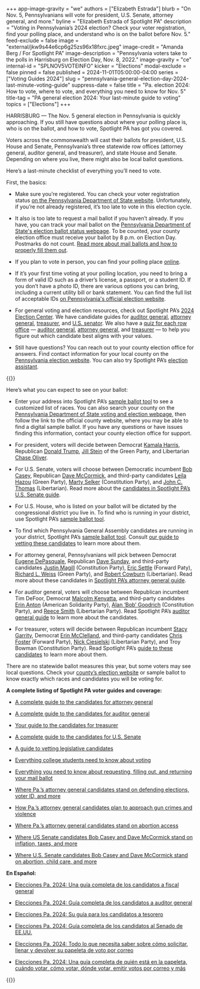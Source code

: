 +++
app-image-gravity = "we"
authors = ["Elizabeth Estrada"]
blurb = "On Nov. 5, Pennsylvanians will vote for president, U.S. Senate, attorney general, and more."
byline = "Elizabeth Estrada of Spotlight PA"
description = "Voting in Pennsylvania’s 2024 election? Check your voter registration, find your polling place, and understand who is on the ballot before Nov. 5."
feed-exclude = false
image = "external/jkw9s44e6cp6g25zs96x18fxrc.jpeg"
image-credit = "Amanda Berg / For Spotlight PA"
image-description = "Pennsylvania voters take to the polls in Harrisburg on Election Day, Nov. 8, 2022."
image-gravity = "ce"
internal-id = "SPLNOV5VOTEINFO"
kicker = "Elections"
modal-exclude = false
pinned = false
published = 2024-11-01T05:00:00-04:00
series = ["Voting Guides 2024"]
slug = "pennsylvania-general-election-day-2024-last-minute-voting-guide"
suppress-date = false
title = "Pa. election 2024: How to vote, where to vote, and everything you need to know for Nov. 5"
title-tag = "PA general election 2024: Your last-minute guide to voting"
topics = ["Elections"]
+++

HARRISBURG — The Nov. 5 general election in Pennsylvania is quickly approaching. If you still have questions about where your polling place is, who is on the ballot, and how to vote, Spotlight PA has got you covered.

Voters across the commonwealth will cast their ballots for president, U.S. House and Senate, Pennsylvania’s three statewide row offices (attorney general, auditor general, and treasurer), and state House and Senate. Depending on where you live, there might also be local ballot questions.

Here’s a last-minute checklist of everything you’ll need to vote.

First, the basics:

- Make sure you’re registered. You can check your voter registration status <a href="https://www.pavoterservices.pa.gov/pages/voterregistrationstatus.aspx">on the Pennsylvania Department of State website</a>. Unfortunately, if you’re not already registered, it’s too late to vote in this election cycle.

- It also is too late to request a mail ballot if you haven’t already. If you have, you can track your mail ballot on the <a href="https://www.pavoterservices.pa.gov/Pages/BallotTracking.aspx">Pennsylvania Department of State&#39;s election ballot status webpage</a>. To be counted, your county election office must receive your ballot by 8 p.m. on Election Day. Postmarks do not count. <a href="https://www.spotlightpa.org/news/2024/08/pennsylvania-general-election-2024-mail-ballot-how-to-request-fill-out-return/">Read more about mail ballots and how to properly fill them out</a>.

- If you plan to vote in person, you can find your polling place <a href="https://www.pavoterservices.pa.gov/Pages/PollingPlaceInfo.aspx">online</a>.

- If it’s your first time voting at your polling location, you need to bring a form of valid ID such as a driver’s license, a passport, or a student ID. If you don’t have a photo ID, there are various options you can bring, including a current utility bill or bank statement. You can find the full list of acceptable IDs <a href="https://www.vote.pa.gov/Register-to-Vote/Pages/Voter-ID-for-First-Time-Voters.aspx">on Pennsylvania&#39;s official election website</a>.

- For general voting and election resources, check out Spotlight PA’s <a href="https://www.spotlightpa.org/elections">2024 Election Center</a>. We have candidate guides for <a href="https://www.spotlightpa.org/news/2024/09/pennsylvania-election-2024-auditor-general-candidates-tim-defoor-malcolm-kenyatta/">auditor general</a>, <a href="https://www.spotlightpa.org/news/2024/09/pennsylvania-election-2024-attorney-general-candidates-eugene-depasquale-dave-sunday/">attorney general</a>, <a href="https://www.spotlightpa.org/news/2024/09/pennsylvania-election-2024-treasurer-candidates-stacy-garrity-erin-mcclelland/">treasurer</a>, and <a href="https://www.spotlightpa.org/news/2024/09/pennsylvania-election-2024-us-senate-candidates-bob-casey-dave-mccormick-third-parties/">U.S. senator</a>. We also have a <a href="https://www.spotlightpa.org/elections-2024/candidate-quiz/">quiz for each row office</a> — <a href="https://www.spotlightpa.org/news/2024/10/pennsylvania-election-2024-auditor-general-candidates-quiz/">auditor general</a>, <a href="https://www.spotlightpa.org/news/2024/10/pennsylvania-election-2024-attorney-general-candidates-quiz/">attorney general</a>, and <a href="https://www.spotlightpa.org/news/2024/10/pennsylvania-election-2024-treasurer-candidates-quiz/">treasurer</a> — to help you figure out which candidate best aligns with your values.

- Still have questions? You can reach out to your county election office for answers. Find contact information for your local county on the <a href="https://www.vote.pa.gov/Resources/Pages/Contact-Your-Election-Officials.aspx">Pennsylvania election website</a>. You can also try Spotlight PA’s <a href="https://www.spotlightpa.org/elections/assistant/">election assistant</a>.

{{<dewey-assistant>}}

Here’s what you can expect to see on your ballot:

- Enter your address into Spotlight PA’s <a href="https://viz-sample-ballot-2024.data.spotlightpa.org/">sample ballot tool</a> to see a customized list of races. You can also search your county on the <a href="https://www.vote.pa.gov/Resources/Pages/Contact-Your-Election-Officials.aspx">Pennsylvania Department of State voting and election webpage</a>, then follow the link to the official county website, where you may be able to find a digital sample ballot. If you have any questions or have issues finding this information, contact your county election office for support.

- For president, voters will decide between Democrat <a href="https://kamalaharris.com/">Kamala Harris</a>, Republican <a href="https://www.donaldjtrump.com/">Donald Trump</a>, <a href="https://www.jillstein2024.com/">Jill Stein</a> of the Green Party, and Libertarian <a href="https://votechaseoliver.com/">Chase Oliver</a>.

- For U.S. Senate, voters will choose between Democratic incumbent <a href="https://www.casey.senate.gov/about/bob">Bob Casey</a>, Republican <a href="https://www.davemccormickpa.com/">Dave McCormick</a>, and third-party candidates <a href="https://www.leilaforsenate.com/">Leila Hazou</a> (Green Party), <a href="https://www.martyselkerforsenate.com/">Marty Selker</a> (Constitution Party), and <a href="https://johnthomaspa.substack.com/about">John C. Thomas</a> (Libertarian). Read more about the <a href="https://www.spotlightpa.org/news/2024/09/pennsylvania-election-2024-us-senate-candidates-bob-casey-dave-mccormick-third-parties/">candidates in Spotlight PA’s U.S. Senate guide</a>.

- For U.S. House, who is listed on your ballot will be dictated by the congressional district you live in. To find who is running in your district, use Spotlight PA’s <a href="https://viz-sample-ballot-2024.data.spotlightpa.org/">sample ballot tool</a>.

- To find which Pennsylvania General Assembly candidates are running in your district, Spotlight PA’s <a href="https://viz-sample-ballot-2024.data.spotlightpa.org/">sample ballot tool</a>. Consult <a href="https://www.spotlightpa.org/news/2024/04/pennsylvania-election-2024-legislative-house-senate-races-candidate-vetting-guide/">our guide to vetting these candidates</a> to learn more about them.

- For attorney general, Pennsylvanians will pick between Democrat <a href="https://web.archive.org/20240111225243/https://www.depasqualeforag.com/">Eugene DePasquale</a>, Republican <a href="https://www.davesundayforag.com/">Dave Sunday</a>, and third-party candidates <a href="https://www.constitutionpartypa.com/">Justin Magill</a> (Constitution Party), <a href="https://ericsettle4ag.com/">Eric Settle</a> (Forward Paty), <a href="https://x.com/richardlweiss">Richard L. Weiss</a> (Green Party), and <a href="https://cowburnforag.com/">Robert Cowburn</a> (Libertarian). Read more about these candidates in <a href="https://www.spotlightpa.org/news/2024/09/pennsylvania-election-2024-attorney-general-candidates-eugene-depasquale-dave-sunday/">Spotlight PA’s attorney general guide</a>.

- For auditor general, voters will choose between Republican incumbent Tim DeFoor, Democrat <a href="https://malcolmkenyatta.com/">Malcolm Kenyatta</a>, and third-party candidates <a href="https://www.solidarity-party.org/elected-officials-candidates">Erin Anton</a> (American Solidarity Party), <a href="https://www.constitutionpartypa.com/">Alan ‘Bob’ Goodrich</a> (Constitution Party), and <a href="https://www.votereece.com/">Reece Smith</a> (Libertarian Party). Read Spotlight PA’s <a href="https://www.spotlightpa.org/news/2024/09/pennsylvania-election-2024-auditor-general-candidates-tim-defoor-malcolm-kenyatta/">auditor general guide</a> to learn more about the candidates.

- For treasurer, voters will decide between Republican incumbent <a href="https://www.garrityforpa.com/">Stacy Garrity</a>, Democrat <a href="https://erinmcclelland.com/">Erin McClelland</a>, and third-party candidates <a href="https://home.forwardparty.com/foster_chris">Chris Foster</a> (Forward Party), <a href="https://nickcforpa.com/">Nick Ciesielski</a> (Libertarian Party), and Troy Bowman (Constitution Party). Read Spotlight PA’s <a href="https://www.spotlightpa.org/news/2024/03/pennsylvania-election-2024-treasurer-primary-candidates-stacy-garrity-ryan-bizzarro-erin-mcclelland/">guide to these candidates</a> to learn more about them.

There are no statewide ballot measures this year, but some voters may see local questions. Check your <a href="https://www.vote.pa.gov/Resources/Pages/Contact-Your-Election-Officials.aspx">county’s election website</a> or sample ballot to know exactly which races and candidates you will be voting for.

<strong>A complete listing of Spotlight PA voter guides and coverage:</strong>

- <a href="https://www.spotlightpa.org/news/2024/09/pennsylvania-election-2024-attorney-general-candidates-eugene-depasquale-dave-sunday/">A complete guide to the candidates for attorney general</a>

- <a href="https://www.spotlightpa.org/news/2024/09/pennsylvania-election-2024-auditor-general-candidates-tim-defoor-malcolm-kenyatta/">A complete guide to the candidates for auditor general</a>

- <a href="https://www.spotlightpa.org/news/2024/09/pennsylvania-election-2024-treasurer-candidates-stacy-garrity-erin-mcclelland/">Your guide to the candidates for treasurer</a>

- <a href="https://www.spotlightpa.org/news/2024/09/pennsylvania-election-2024-us-senate-candidates-bob-casey-dave-mccormick-third-parties/">A complete guide to the candidates for U.S. Senate</a>

- <a href="https://www.spotlightpa.org/news/2024/09/pennsylvania-general-election-2024-legislative-house-senate-races-candidate-vetting-guide/">A guide to vetting legislative candidates</a>

- <a href="https://www.spotlightpa.org/news/2024/09/pennsylvania-election-2024-college-student-voting-guide/">Everything college students need to know about voting</a>

- <a href="https://www.spotlightpa.org/news/2024/08/pennsylvania-general-election-2024-mail-ballot-how-to-request-fill-out-return/">Everything you need to know about requesting, filling out, and returning your mail ballot</a>

- <a href="https://www.spotlightpa.org/news/2024/10/pennsylvania-election-2024-attorney-general-candidates-voting-laws/">Where Pa.’s attorney general candidates stand on defending elections, voter ID, and more</a>

- <a href="https://www.spotlightpa.org/news/2024/10/pennsylvania-election-2024-attorney-general-candidates-gun-violence-background-checks-red-flag/">How Pa.’s attorney general candidates plan to approach gun crimes and violence</a>

- <a href="https://www.spotlightpa.org/news/2024/10/pennsylvania-election-2024-attorney-general-abortion-eugene-depasquale-dave-sunday/">Where Pa.’s attorney general candidates stand on abortion access</a>

- <a href="https://www.spotlightpa.org/news/2024/10/pennsylvania-election-2024-us-senate-economy-inflation-bob-casey-dave-mccormick/">Where US Senate candidates Bob Casey and Dave McCormick stand on inflation, taxes, and more</a>

- <a href="https://www.spotlightpa.org/news/2024/09/pennsylvania-election-2024-abortion-health-child-care-us-senate-casey-mccormick/">Where U.S. Senate candidates Bob Casey and Dave McCormick stand on abortion, child care, and more</a>

<strong>En Español:</strong>

- <a href="https://www.spotlightpa.org/news/2024/09/pensilvania-elecciones-2024-fiscal-general-candidatos-eugene-depasquale-dave-sunday/">Elecciones Pa. 2024: Una guía completa de los candidatos a fiscal general</a>

- <a href="https://www.spotlightpa.org/news/2024/09/pensilvania-elecciones-2024-auditor-general-candidatos-tim-defoor-malcolm-kenyatta/">Elecciones Pa. 2024: Guía completa de los candidatos a auditor general</a>

- <a href="https://www.spotlightpa.org/news/2024/09/pensilvania-elecciones-2024-tesorero-candidatos-stacy-garrity-erin-mccelland/">Elecciones Pa. 2024: Su guía para los candidatos a tesorero</a>

- <a href="https://www.spotlightpa.org/news/2024/10/pensilvania-elecciones-2024-candidatos-senado-bob-casey-dave-mccormick-terceros-partidos/">Elecciones Pa. 2024: Guía completa de los candidatos al Senado de EE.UU.</a>

- <a href="https://www.spotlightpa.org/news/2024/10/pensilvania-elecciones-generales-2024-votar-correo-como-llenar/">Elecciones Pa. 2024: Todo lo que necesita saber sobre cómo solicitar, llenar y devolver su papeleta de voto por correo</a><strong></strong>

- <a href="https://www.spotlightpa.org/news/2024/10/pensilvania-elecciones-generales-nov-2024-votar-informacion-registrar/">Elecciones Pa. 2024: Una guía completa de quién está en la papeleta, cuándo votar, cómo votar, dónde votar, emitir votos por correo y más</a>

{{<dewey-assistant>}}


